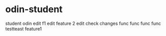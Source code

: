 # odin-student
student odin
edit
f1 edit
feature 2
edit check changes
func func func func
testteast
feature1
